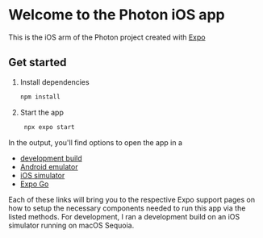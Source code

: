 # Welcome to the Photon iOS app

This is the iOS arm of the Photon project created with [Expo](https://expo.dev)

## Get started

1. Install dependencies

   ```bash
   npm install
   ```

2. Start the app

   ```bash
    npx expo start
   ```

In the output, you'll find options to open the app in a

- [development build](https://docs.expo.dev/develop/development-builds/introduction/)
- [Android emulator](https://docs.expo.dev/workflow/android-studio-emulator/)
- [iOS simulator](https://docs.expo.dev/workflow/ios-simulator/)
- [Expo Go](https://expo.dev/go)

Each of these links will bring you to the respective Expo support pages on how to setup the necessary components needed to run this app via the listed methods. For development, I ran a development build on an iOS simulator running on macOS Sequoia.
